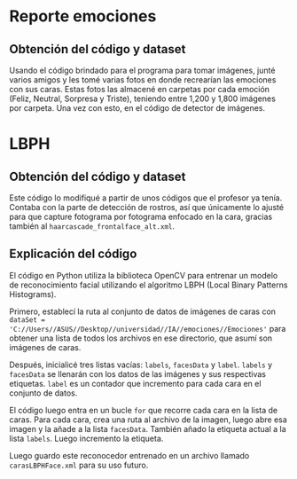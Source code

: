# Reporte emociones

## Obtención del código y dataset

Usando el código brindado para el programa para tomar imágenes, junté varios amigos y les tomé varias fotos en donde recrearían las emociones con sus caras. Estas fotos las almacené en carpetas por cada emoción (Feliz, Neutral, Sorpresa y Triste), teniendo entre 1,200 y 1,800 imágenes por carpeta. Una vez con esto, en el código de detector de imágenes.

# LBPH

## Obtención del código y dataset

Este código lo modifiqué a partir de unos códigos que el profesor ya tenía. Contaba con la parte de detección de rostros, así que únicamente lo ajusté para que capture fotograma por fotograma enfocado en la cara, gracias también al `haarcascade_frontalface_alt.xml`.

## Explicación del código

El código en Python utiliza la biblioteca OpenCV para entrenar un modelo de reconocimiento facial utilizando el algoritmo LBPH (Local Binary Patterns Histograms).

Primero, establecí la ruta al conjunto de datos de imágenes de caras con `dataSet = 'C://Users//ASUS//Desktop//universidad//IA//emociones//Emociones'` para obtener una lista de todos los archivos en ese directorio, que asumí son imágenes de caras.

Después, inicialicé tres listas vacías: `labels`, `facesData` y `label`. `labels` y `facesData` se llenarán con los datos de las imágenes y sus respectivas etiquetas. `label` es un contador que incremento para cada cara en el conjunto de datos.

El código luego entra en un bucle `for` que recorre cada cara en la lista de caras. Para cada cara, crea una ruta al archivo de la imagen, luego abre esa imagen y la añade a la lista `facesData`. También añado la etiqueta actual a la lista `labels`. Luego incremento la etiqueta.

Luego guardo este reconocedor entrenado en un archivo llamado `carasLBPHFace.xml` para su uso futuro.
